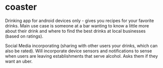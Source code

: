 # coaster

Drinking app for android devices only - gives you recipes for your favorite drinks.
Main use case is someone at a bar wanting to know a little more about their drink and where to find the best drinks at local businesses (based on ratings).

Social Media incorporating (sharing with other users your drinks, which can also be rated).
Will incorporate device sensors and notifications to sense when users are leaving establishments that serve alcohol. Asks them if they want an uber.
